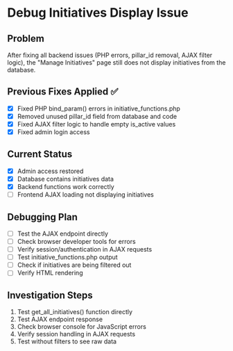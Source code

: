 # Debug Initiatives Display Issue

## Problem
After fixing all backend issues (PHP errors, pillar_id removal, AJAX filter logic), the "Manage Initiatives" page still does not display initiatives from the database.

## Previous Fixes Applied ✅
- [x] Fixed PHP bind_param() errors in initiative_functions.php
- [x] Removed unused pillar_id field from database and code
- [x] Fixed AJAX filter logic to handle empty is_active values
- [x] Fixed admin login access

## Current Status
- [x] Admin access restored
- [x] Database contains initiatives data
- [x] Backend functions work correctly
- [ ] Frontend AJAX loading not displaying initiatives

## Debugging Plan
- [ ] Test the AJAX endpoint directly
- [ ] Check browser developer tools for errors
- [ ] Verify session/authentication in AJAX requests
- [ ] Test initiative_functions.php output
- [ ] Check if initiatives are being filtered out
- [ ] Verify HTML rendering

## Investigation Steps
1. Test get_all_initiatives() function directly
2. Test AJAX endpoint response
3. Check browser console for JavaScript errors
4. Verify session handling in AJAX requests
5. Test without filters to see raw data
